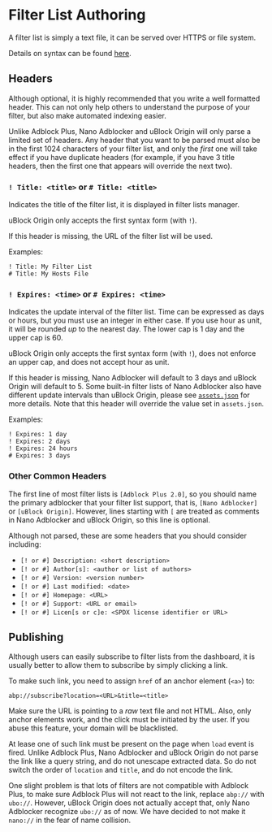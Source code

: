 # Filter List Authoring

A filter list is simply a text file, it can be served over HTTPS or file system.

Details on syntax can be found [here](/notes/filter-syntax.MD#filter-syntax).

## Headers

Although optional, it is highly recommended that you write a well formatted
header. This can not only help others to understand the purpose of your filter,
but also make automated indexing easier.

Unlike Adblock Plus, Nano Adblocker and uBlock Origin will only parse a limited
set of headers. Any header that you want to be parsed must also be in the first
1024 characters of your filter list, and only the *first* one will take effect
if you have duplicate headers (for example, if you have 3 title headers, then
the first one that appears will override the next two).

### `! Title: <title>` or `# Title: <title>`

Indicates the title of the filter list, it is displayed in filter lists manager.

uBlock Origin only accepts the first syntax form (with `!`).

If this header is missing, the URL of the filter list will be used.

Examples: 
```
! Title: My Filter List
# Title: My Hosts File
```

### `! Expires: <time>` or `# Expires: <time>`

Indicates the update interval of the filter list. Time can be expressed as days
or hours, but you must use an integer in either case. If you use hour as unit,
it will be rounded *up* to the nearest day. The lower cap is 1 day and the upper
cap is 60.

uBlock Origin only accepts the first syntax form (with `!`), does not enforce
an upper cap, and does not accept hour as unit.

If this header is missing, Nano Adblocker will default to 3 days and uBlock
Origin will default to 5. Some built-in filter lists of Nano Adblocker
also have different update intervals than uBlock Origin, please see
[`assets.json`](/assets/assets.json) for more details. Note that this header
will override the value set in `assets.json`.

Examples:
```
! Expires: 1 day
! Expires: 2 days
! Expires: 24 hours
# Expires: 3 days
```

### Other Common Headers

The first line of most filter lists is `[Adblock Plus 2.0]`, so you should name
the primary adblocker that your filter list support, that is, `[Nano Adblocker]`
or `[uBlock Origin]`. However, lines starting with `[` are treated as comments
in Nano Adblocker and uBlock Origin, so this line is optional.

Although not parsed, these are some headers that you should consider including:
- `[! or #] Description: <short description>`
- `[! or #] Author[s]: <author or list of authors>`
- `[! or #] Version: <version number>`
- `[! or #] Last modified: <date>`
- `[! or #] Homepage: <URL>`
- `[! or #] Support: <URL or email>`
- `[! or #] Licen[s or c]e: <SPDX license identifier or URL>`

## Publishing

Although users can easily subscribe to filter lists from the dashboard, it is
usually better to allow them to subscribe by simply clicking a link.

To make such link, you need to assign `href` of an anchor element (`<a>`) to:
```
abp://subscribe?location=<URL>&title=<title>
```

Make sure the URL is pointing to a *raw* text file and not HTML. Also, only
anchor elements work, and the click must be initiated by the user. If you abuse
this feature, your domain will be blacklisted.

At lease one of such link must be present on the page when `load` event is
fired. Unlike Adblock Plus, Nano Adblocker and uBlock Origin do not parse the
link like a query string, and do not unescape extracted data. So do not switch
the order of `location` and `title`, and do not encode the link.

One slight problem is that lots of filters are not compatible with Adblock Plus,
to make sure Adblock Plus will not react to the link, replace `abp://` with
`ubo://`. However, uBlock Origin does not actually accept that, only Nano
Adblocker recognize `ubo://` as of now. We have decided to not make it
`nano://` in the fear of name collision.
